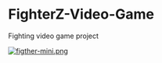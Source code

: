 # FighterZ-Video-Game
Fighting video game project

[![figther-mini.png](https://i.postimg.cc/66m2sNxR/figther-mini.png)](https://postimg.cc/yW0Y9tdY)
